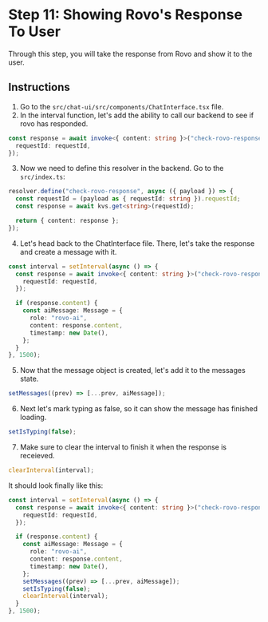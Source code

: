 # Step 11: Showing Rovo's Response To User

Through this step, you will take the response from Rovo and show it to the user.

## Instructions

1. Go to the `src/chat-ui/src/components/ChatInterface.tsx` file.
2. In the interval function, let's add the ability to call our backend to see if rovo has responded.

```ts
const response = await invoke<{ content: string }>("check-rovo-response", {
  requestId: requestId,
});
```

3. Now we need to define this resolver in the backend. Go to the `src/index.ts`:

```ts
resolver.define("check-rovo-response", async ({ payload }) => {
  const requestId = (payload as { requestId: string }).requestId;
  const response = await kvs.get<string>(requestId);

  return { content: response };
});
```

4. Let's head back to the ChatInterface file. There, let's take the response and create a message with it.

```ts
const interval = setInterval(async () => {
  const response = await invoke<{ content: string }>("check-rovo-response", {
    requestId: requestId,
  });

  if (response.content) {
    const aiMessage: Message = {
      role: "rovo-ai",
      content: response.content,
      timestamp: new Date(),
    };
  }
}, 1500);
```

5. Now that the message object is created, let's add it to the messages state.

```ts
setMessages((prev) => [...prev, aiMessage]);
```

6. Next let's mark typing as false, so it can show the message has finished loading.

```ts
setIsTyping(false);
```

7. Make sure to clear the interval to finish it when the response is receieved.

```ts
clearInterval(interval);
```

It should look finally like this:

```ts
const interval = setInterval(async () => {
  const response = await invoke<{ content: string }>("check-rovo-response", {
    requestId: requestId,
  });

  if (response.content) {
    const aiMessage: Message = {
      role: "rovo-ai",
      content: response.content,
      timestamp: new Date(),
    };
    setMessages((prev) => [...prev, aiMessage]);
    setIsTyping(false);
    clearInterval(interval);
  }
}, 1500);
```
